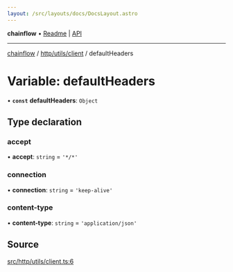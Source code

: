 ```yaml
---
layout: /src/layouts/docs/DocsLayout.astro
---
```


**chainflow** • [Readme](/docs/README) \| [API](/docs/modules)

***

[chainflow](/docs/README) / [http/utils/client](/docs/http/utils/client/README) / defaultHeaders

# Variable: defaultHeaders

• **`const`** **defaultHeaders**: `Object`

## Type declaration

### accept

• **accept**: `string` = `'*/*'`

### connection

• **connection**: `string` = `'keep-alive'`

### content-type

• **content-type**: `string` = `'application/json'`

## Source

[src/http/utils/client.ts:6](https://github.com/edwinlzs/chainflow/blob/99ff659/src/http/utils/client.ts#L6)
